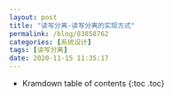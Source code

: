 ```yaml
---
layout: post
title: "读写分离-读写分离的实现方式"
permalink: /blog/83858762
categories: [系统设计]
tags: [读写分离]
date: 2020-11-15 11:35:17
---
```


* Kramdown table of contents
{:toc .toc}
